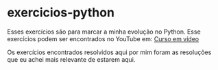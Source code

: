 # exercicios-python

Esses exercícios são para marcar a minha evolução no Python.
Esse exercícios podem ser encontrados no YouTube em: [Curso em vídeo](https://youtube.com/playlist?list=PLHz_AreHm4dm6wYOIW20Nyg12TAjmMGT-)

Os exercícios encontrados resolvidos aqui por mim foram as resoluções que eu achei mais relevante de estarem aqui.
